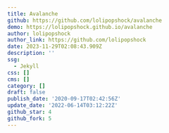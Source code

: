 ```yaml
---
title: Avalanche
github: https://github.com/lolipopshock/avalanche
demo: https://lolipopshock.github.io/avalanche
author: lolipopshock
author_link: https://github.com/lolipopshock
date: 2023-11-29T02:08:43.909Z
description: ''
ssg:
  - Jekyll
css: []
cms: []
category: []
draft: false
publish_date: '2020-09-17T02:42:56Z'
update_date: '2022-06-14T03:12:22Z'
github_star: 4
github_fork: 5
---
```

